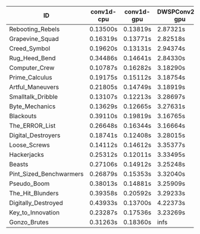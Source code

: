 |ID|conv1d-cpu|conv1d-gpu|DWSPConv2D-gpu|gemm-gpu|avg|
|-|-|-|-|-|-|
|Rebooting_Rebels|0.13500s|0.13819s|2.87321s|1.68226s|1.20717s|
|Grapevine_Squad|0.16319s|0.13771s|2.82518s|1.71803s|1.21103s|
|Creed_Symbol|0.19620s|0.13131s|2.94374s|1.74888s|1.25503s|
|Rug_Heed_Bend|0.34486s|0.14641s|2.84330s|1.85037s|1.29623s|
|Computer_Crew|0.10787s|0.16282s|3.18290s|1.82951s|1.32077s|
|Prime_Calculus|0.19175s|0.15112s|3.18754s|1.97746s|1.37697s|
|Artful_Maneuvers|0.21805s|0.14749s|3.18919s|1.96807s|1.38070s|
|Smalltalk_Dribble|0.13107s|0.12213s|3.28697s|1.98922s|1.38235s|
|Byte_Mechanics|0.13629s|0.12665s|3.27631s|2.05081s|1.39752s|
|Blackouts|0.39110s|0.19819s|3.16765s|1.94476s|1.42543s|
|The_ERROR_List|0.26648s|0.16344s|3.16664s|2.13186s|1.43211s|
|Digital_Destroyers|0.18741s|0.12408s|3.28015s|2.15480s|1.43661s|
|Loose_Screws|0.14112s|0.14612s|3.35377s|2.11675s|1.43944s|
|Hackerjacks|0.25312s|0.12011s|3.33495s|2.13223s|1.46010s|
|Beasts|0.27106s|0.14912s|3.25248s|2.17589s|1.46214s|
|Pint_Sized_Benchwarmers|0.26879s|0.15353s|3.32040s|2.14175s|1.47112s|
|Pseudo_Boom|0.38013s|0.14881s|3.25909s|2.15583s|1.48597s|
|The_Hit_Blunders|0.39358s|0.20592s|3.29233s|2.08019s|1.49301s|
|Digitally_Destroyed|0.43933s|0.13700s|4.22373s|2.62442s|1.85612s|
|Key_to_Innovation|0.23287s|0.17536s|3.23269s|infs|infs|
|Gonzo_Brutes|0.31263s|0.18360s|infs|2.16995s|infs|
